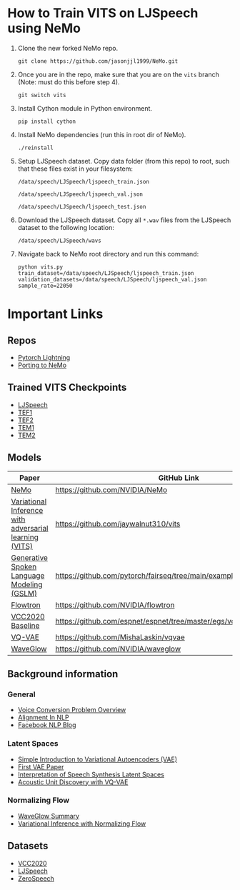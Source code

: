 # How to Train VITS on LJSpeech using NeMo

1. Clone the new forked NeMo repo.

    `git clone https://github.com/jasonjjl1999/NeMo.git`

2. Once you are in the repo, make sure that you are on the `vits` branch (Note: must do this before step 4).

    `git switch vits`

3. Install Cython module in Python environment.

    `pip install cython`

4. Install NeMo dependencies (run this in root dir of NeMo).

    `./reinstall`

5. Setup LJSpeech dataset. Copy data folder (from this repo) to root, such that these files exist in your filesystem:

    `/data/speech/LJSpeech/ljspeech_train.json`

    `/data/speech/LJSpeech/ljspeech_val.json`

    `/data/speech/LJSpeech/ljspeech_test.json`

6. Download the LJSpeech dataset. Copy all `*.wav` files from the LJSpeech dataset to the following location:

    `/data/speech/LJSpeech/wavs`

7. Navigate back to NeMo root directory and run this command:

    `python vits.py train_dataset=/data/speech/LJSpeech/ljspeech_train.json validation_datasets=/data/speech/LJSpeech/ljspeech_val.json sample_rate=22050`

# Important Links

## Repos
- [Pytorch Lightning](https://github.com/jasonjjl1999/capstone-vits)
- [Porting to NeMo](https://github.com/martynwei/Capstone-NeMo)

## Trained VITS Checkpoints
- [LJSpeech](https://drive.google.com/file/d/1gy5SJ_lPMrorWdneMr8_O7NQP7mZ0CkT/view?usp=sharing)
- [TEF1](https://drive.google.com/file/d/1WrO5has-siqI-wnCv5JJzOcN-tYsqNA4/view?usp=sharing)
- [TEF2](https://drive.google.com/file/d/1ND7kIXYJIvxZ66Pez_aoShHo-3ReJ-AI/view?usp=sharing)
- [TEM1](https://drive.google.com/file/d/1cBJstoA86m8OxjewPCxcGTaJGg0-crYw/view?usp=sharing)
- [TEM2](https://drive.google.com/file/d/1SpL21JxQwSWyXjsopq75L07N3TbgfWdd/view?usp=sharing)


## Models
| Paper | GitHub Link |
| --- | --- |
| [NeMo](https://arxiv.org/abs/1909.09577) | https://github.com/NVIDIA/NeMo |
| [Variational Inference with adversarial learning (VITS)](https://arxiv.org/abs/2106.06103) | https://github.com/jaywalnut310/vits |
| [Generative Spoken Language Modeling (GSLM)](https://arxiv.org/abs/2102.01192?fbclid=IwAR0_tSl4Y3XkQJO33DkoXdS8xyaFK5DpPwzLst8aHbuy2bhnEThnINlNHes) | https://github.com/pytorch/fairseq/tree/main/examples/textless_nlp/gslm |
| [Flowtron](https://arxiv.org/abs/2005.05957) | https://github.com/NVIDIA/flowtron |
| [VCC2020 Baseline](https://arxiv.org/abs/2010.02434) | https://github.com/espnet/espnet/tree/master/egs/vcc20 |
| [VQ-VAE](https://arxiv.org/abs/1711.00937) | https://github.com/MishaLaskin/vqvae |
| [WaveGlow](https://arxiv.org/abs/1811.00002) | https://github.com/NVIDIA/waveglow |


## Background information

### General
- [Voice Conversion Problem Overview](https://arxiv.org/abs/2008.03648)
- [Alignment In NLP](https://cse.hkust.edu.hk/~dekai/library/WU_Dekai/Wu_Alignment2010.pdf)
- [Facebook NLP Blog](https://ai.facebook.com/blog/textless-nlp-generating-expressive-speech-from-raw-audio/)

### Latent Spaces
- [Simple Introduction to Variational Autoencoders (VAE)](https://towardsdatascience.com/understanding-variational-autoencoders-vaes-f70510919f73)
- [First VAE Paper](https://arxiv.org/pdf/1812.04342.pdf)
- [Interpretation of Speech Synthesis Latent Spaces](https://arxiv.org/abs/1903.11570)
- [Acoustic Unit Discovery with VQ-VAE](https://arxiv.org/abs/2005.09409)

### Normalizing Flow
- [WaveGlow Summary](https://pytorch.org/hub/nvidia_deeplearningexamples_waveglow/)
- [Variational Inference with Normalizing Flow](https://arxiv.org/abs/1505.05770)


## Datasets

- [VCC2020](https://github.com/nii-yamagishilab/VCC2020-database)
- [LJSpeech](https://keithito.com/LJ-Speech-Dataset/)
- [ZeroSpeech](https://download.zerospeech.com/)
